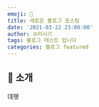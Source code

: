 ```yaml
---
emoji: 🧢
title: 새로운 블로그 포스팅
date: '2021-03-22 23:00:00'
author: 슈터시기
tags: 블로그 테스트 입니다
categories: 블로그 featured
---
```


## 👋 소개

데헷
